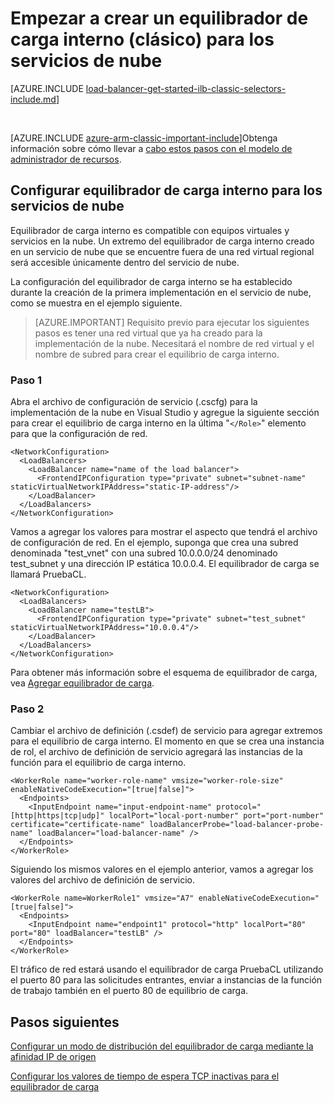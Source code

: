 <properties
   pageTitle="Crear un equilibrador de carga interno para los servicios de nube en el modelo de implementación clásica | Microsoft Azure"
   description="Aprenda a crear un equilibrador de carga interno con PowerShell en el modelo de implementación clásica"
   services="load-balancer"
   documentationCenter="na"
   authors="sdwheeler"
   manager="carmonm"
   editor=""
   tags="azure-service-management"
/>
<tags
   ms.service="load-balancer"
   ms.devlang="na"
   ms.topic="get-started-article"
   ms.tgt_pltfrm="na"
   ms.workload="infrastructure-services"
   ms.date="02/09/2016"
   ms.author="sewhee" />

# <a name="get-started-creating-an-internal-load-balancer-classic-for-cloud-services"></a>Empezar a crear un equilibrador de carga interno (clásico) para los servicios de nube

[AZURE.INCLUDE [load-balancer-get-started-ilb-classic-selectors-include.md](../../includes/load-balancer-get-started-ilb-classic-selectors-include.md)]

<BR>

[AZURE.INCLUDE [azure-arm-classic-important-include](../../includes/learn-about-deployment-models-classic-include.md)]Obtenga información sobre cómo llevar a [cabo estos pasos con el modelo de administrador de recursos](load-balancer-get-started-ilb-arm-ps.md).


## <a name="configure-internal-load-balancer-for-cloud-services"></a>Configurar equilibrador de carga interno para los servicios de nube

Equilibrador de carga interno es compatible con equipos virtuales y servicios en la nube. Un extremo del equilibrador de carga interno creado en un servicio de nube que se encuentre fuera de una red virtual regional será accesible únicamente dentro del servicio de nube.

La configuración del equilibrador de carga interno se ha establecido durante la creación de la primera implementación en el servicio de nube, como se muestra en el ejemplo siguiente.

>[AZURE.IMPORTANT] Requisito previo para ejecutar los siguientes pasos es tener una red virtual que ya ha creado para la implementación de la nube. Necesitará el nombre de red virtual y el nombre de subred para crear el equilibrio de carga interno.

### <a name="step-1"></a>Paso 1

Abra el archivo de configuración de servicio (.cscfg) para la implementación de la nube en Visual Studio y agregue la siguiente sección para crear el equilibrio de carga interno en la última "`</Role>`" elemento para que la configuración de red.




    <NetworkConfiguration>
      <LoadBalancers>
        <LoadBalancer name="name of the load balancer">
          <FrontendIPConfiguration type="private" subnet="subnet-name" staticVirtualNetworkIPAddress="static-IP-address"/>
        </LoadBalancer>
      </LoadBalancers>
    </NetworkConfiguration>


Vamos a agregar los valores para mostrar el aspecto que tendrá el archivo de configuración de red. En el ejemplo, suponga que crea una subred denominada "test_vnet" con una subred 10.0.0.0/24 denominado test_subnet y una dirección IP estática 10.0.0.4. El equilibrador de carga se llamará PruebaCL.

    <NetworkConfiguration>
      <LoadBalancers>
        <LoadBalancer name="testLB">
          <FrontendIPConfiguration type="private" subnet="test_subnet" staticVirtualNetworkIPAddress="10.0.0.4"/>
        </LoadBalancer>
      </LoadBalancers>
    </NetworkConfiguration>

Para obtener más información sobre el esquema de equilibrador de carga, vea [Agregar equilibrador de carga](https://msdn.microsoft.com/library/azure/dn722411.aspx).

### <a name="step-2"></a>Paso 2


Cambiar el archivo de definición (.csdef) de servicio para agregar extremos para el equilibrio de carga interno. El momento en que se crea una instancia de rol, el archivo de definición de servicio agregará las instancias de la función para el equilibrio de carga interno.


    <WorkerRole name="worker-role-name" vmsize="worker-role-size" enableNativeCodeExecution="[true|false]">
      <Endpoints>
        <InputEndpoint name="input-endpoint-name" protocol="[http|https|tcp|udp]" localPort="local-port-number" port="port-number" certificate="certificate-name" loadBalancerProbe="load-balancer-probe-name" loadBalancer="load-balancer-name" />
      </Endpoints>
    </WorkerRole>

Siguiendo los mismos valores en el ejemplo anterior, vamos a agregar los valores del archivo de definición de servicio.

    <WorkerRole name=WorkerRole1" vmsize="A7" enableNativeCodeExecution="[true|false]">
      <Endpoints>
        <InputEndpoint name="endpoint1" protocol="http" localPort="80" port="80" loadBalancer="testLB" />
      </Endpoints>
    </WorkerRole>

El tráfico de red estará usando el equilibrador de carga PruebaCL utilizando el puerto 80 para las solicitudes entrantes, enviar a instancias de la función de trabajo también en el puerto 80 de equilibrio de carga.


## <a name="next-steps"></a>Pasos siguientes

[Configurar un modo de distribución del equilibrador de carga mediante la afinidad IP de origen](load-balancer-distribution-mode.md)

[Configurar los valores de tiempo de espera TCP inactivas para el equilibrador de carga](load-balancer-tcp-idle-timeout.md)
